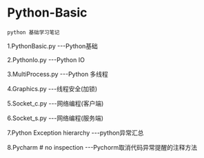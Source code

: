 # Python-Basic
`python 基础学习笔记`


1.PythonBasic.py             ---Python基础

2.PythonIo.py                ---Python IO

3.MultiProcess.py            ---Python 多线程

4.Graphics.py                ---线程安全(加锁)

5.Socket_c.py                ---网络编程(客户端)

6.Socket_s.py                ---网络编程(服务端)

7.Python Exception hierarchy ---python异常汇总

8.Pycharm # no inspection    ---Pychorm取消代码异常提醒的注释方法

